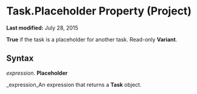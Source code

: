 
# Task.Placeholder Property (Project)

 **Last modified:** July 28, 2015

 **True** if the task is a placeholder for another task. Read-only **Variant**.

## Syntax

 _expression_. **Placeholder**

 _expression_An expression that returns a  **Task** object.

